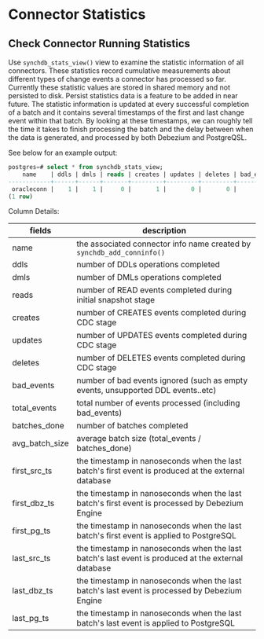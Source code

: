 # Connector Statistics

## **Check Connector Running Statistics**

Use `synchdb_stats_view()` view to examine the statistic information of all connectors. These statistics record cumulative measurements about different types of change events a connector has processed so far. Currently these statistic values are stored in shared memory and not persisted to disk. Persist statistics data is a feature to be added in near future. The statistic information is updated at every successful completion of a batch and it contains several timestamps of the first and last change event within that batch. By looking at these timestamps, we can roughly tell the time it takes to finish processing the batch and the delay between when the data is generated, and processed by both Debezium and PostgreQSL.

See below for an example output:
```sql
postgres=# select * from synchdb_stats_view;
    name    | ddls | dmls | reads | creates | updates | deletes | bad_events | total_events | batches_done | avg_batch_size | first_src_ts  | first_dbz_ts  |  first_pg_ts  |  last_src_ts  |  last_dbz_ts  |  last_pg_ts
------------+------+------+-------+---------+---------+---------+------------+--------------+--------------+----------------+---------------+---------------+---------------+---------------+---------------+---------------
 oracleconn |    1 |    1 |     0 |       1 |       0 |       0 |          0 |            2 |            1 |              2 | 1744398189000 | 1744398230893 | 1744398231243 | 1744398198000 | 1744398230950 | 1744398231244
(1 row)
```

Column Details:

| fields | description |
|-|-|
| name | the associated connector info name created by `synchdb_add_conninfo()`|
| ddls | number of DDLs operations completed |
| dmls | number of DMLs operations completed |
| reads | number of READ events completed during initial snapshot stage |
| creates | number of CREATES events completed during CDC stage |
| updates | number of UPDATES events completed during CDC stage |
| deletes | number of DELETES events completed during CDC stage |
| bad_events | number of bad events ignored (such as empty events, unsupported DDL events..etc) |
| total_events | total number of events processed (including bad_events) |
| batches_done | number of batches completed |
| avg_batch_size | average batch size (total_events / batches_done) |
| first_src_ts | the timestamp in nanoseconds when the last batch's first event is produced at the external database |
| first_dbz_ts | the timestamp in nanoseconds when the last batch's first event is processed by Debezium Engine |
| first_pg_ts | the timestamp in nanoseconds when the last batch's first event is applied to PostgreSQL |
| last_src_ts | the timestamp in nanoseconds when the last batch's last event is produced at the external database |
| last_dbz_ts | the timestamp in nanoseconds when the last batch's last event is processed by Debezium Engine |
| last_pg_ts | the timestamp in nanoseconds when the last batch's last event is applied to PostgreSQL |
